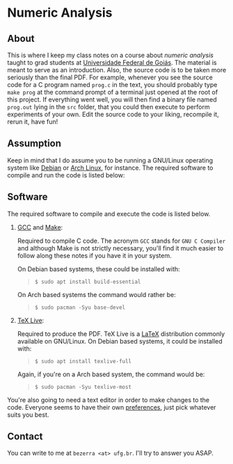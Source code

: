 Numeric Analysis
================

About
-----

This is where I keep my class notes on a course about *numeric analysis* taught
to grad students at [Universidade Federal de Goiás][]. The material is meant to
serve as an introduction. Also, the source code is to be taken more seriously
than the final PDF. For example, whenever you see the source code for a C
program named `prog.c` in the text, you should probably type `make prog` at the
command prompt of a terminal just opened at the root of this project. If
everything went well, you will then find a binary file named `prog.out` lying
in the `src` folder, that you could then execute to perform experiments of your
own. Edit the source code to your liking, recompile it, rerun it, have fun!

Assumption
----------

Keep in mind that I do assume you to be running a GNU/Linux operating system
like [Debian][] or [Arch Linux][], for instance. The required software to
compile and run the code is listed below:

Software
--------

The required software to compile and execute the code is listed below.

1. [GCC][] and [Make][]:

    Required to compile C code. The acronym `GCC` stands for `GNU C Compiler`
    and although Make is not strictly necessary, you'll find it much easier to 
    follow along these notes if you have it in your system.

    On Debian based systems, these could be installed with:

    > ```shell
    > $ sudo apt install build-essential
    > ```

    On Arch based systems the command would rather be:

    > ```shell
    > $ sudo pacman -Syu base-devel
    > ```

2. [TeX Live][]:

    Required to produce the PDF. TeX Live is a [LaTeX][] distribution commonly
    available on GNU/Linux. On Debian based systems, it could be installed
    with:

    > ```shell
    > $ sudo apt install texlive-full
    > ```

    Again, if you're on a Arch based system, the command would be:

    > ```shell
    > $ sudo pacman -Syu texlive-most
    > ```

You're also going to need a text editor in order to make changes to the code.
Everyone seems to have their own [preferences][], just pick whatever suits you
best.

Contact
-------

You can write to me at `bezerra <at> ufg.br`. I'll try to answer you ASAP.

[Universidade Federal de Goiás]: https://ufg.br/
[Debian]: https://debian.org/
[Arch Linux]: https://archlinux.org/
[TeX Live]: https://tug.org/texlive/
[LaTeX]: https://latex-project.org/
[GCC]: https://gcc.gnu.org/
[Make]: https://www.gnu.org/software/make/
[preferences]: https://en.wikipedia.org/wiki/Editor_war/
